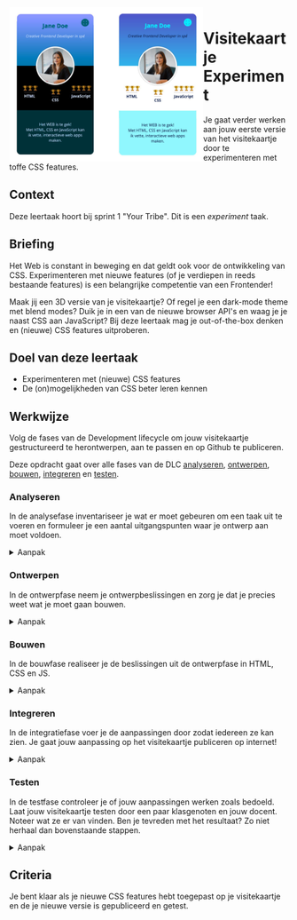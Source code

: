 <img src="VisitekaartjeExperiment.jpg" width="350" style="float:left">

# Visitekaartje Experiment
Je gaat verder werken aan jouw eerste versie van het visitekaartje door te experimenteren met toffe CSS features. 

## Context
Deze leertaak hoort bij sprint 1 "Your Tribe". Dit is een _experiment_ taak.

## Briefing
Het Web is constant in beweging en dat geldt ook voor de ontwikkeling van CSS. Experimenteren met nieuwe features (of je verdiepen in reeds bestaande features) is een belangrijke competentie van een Frontender!

Maak jij een 3D versie van je visitekaartje? Of regel je een dark-mode theme met blend modes? Duik je in een van de nieuwe browser API's en waag je je naast CSS aan JavaScript? Bij deze leertaak mag je out-of-the-box denken en (nieuwe) CSS features uitproberen. 

## Doel van deze leertaak

* Experimenteren met (nieuwe) CSS features
* De (on)mogelijkheden van CSS beter leren kennen


## Werkwijze

Volg de fases van de Development lifecycle om jouw visitekaartje gestructureerd te herontwerpen, aan te passen en op Github te publiceren.

Deze opdracht gaat over alle fases van de DLC [analyseren](#analyseren), [ontwerpen](#ontwerpen), [bouwen](#bouwen), [integreren](#integreren) en [testen](#testen).


### Analyseren

In de analysefase inventariseer je wat er moet gebeuren om een taak uit te voeren en formuleer je een aantal uitgangspunten waar je ontwerp aan moet voldoen.

<details>
<summary>Aanpak</summary>

1. Lees de instructies van deze leertaak zorgvuldig door.
2. Bekijk de verschillende fases van de Development Lifecycle en wat je per fase gaat doen.
3. Bespreek wat je aan werk verwacht en maak aantekening.
  
</details>

### Ontwerpen

In de ontwerpfase neem je ontwerpbeslissingen en zorg je dat je precies weet wat je moet gaan bouwen.

<details>
<summary>Aanpak</summary>

1. In de workshop *Trucjes met CSS 1* heb je een aantal inspirerende voorbeelden gezien van wat mogelijk is met CSS. Ontwerp een nieuwe versie van je visitekaartje en probeer hierbij, net als bij de voorbeelden is gedaan, out-of-the-box te denken. 
2. Maak een aantal schetsen aan de hand van het template. 
3. Na bovenstaande stappen zorgvuldig doorlopen te hebben weet je ongeveer wat je gaat bouwen. Je kunt nu goed voorbereid door naar de volgende fase.
  
#### Materiaal ontwerpfase

Hieronder staan de in de workshop getoonde voorbeelden voor als je nog even rustig wil kijken. Je kan natuurlijk ook zelf zoeken naar inspirerende voorbeelden; google bijvoorbeeld op *'Cool CSS tricks 2021'*...

- [CSS Text Effects](https://freefrontend.com/css-text-effects/)
- [Card Stack Effects](https://tympanus.net/codrops/2015/10/28/effect-ideas-for-card-stacks/)
- [Creative Link Effects](https://tympanus.net/codrops/2013/08/06/creative-link-effects/)

</details>

### Bouwen

In de bouwfase realiseer je de beslissingen uit de ontwerpfase in HTML, CSS en JS.

<details>
<summary>Aanpak</summary>

1. Fork deze repository en clone de code naar je computer met de Github-desktop app
2. Werk in de geforkte repository van deze leertaak
  
#### Slimme CSS selectoren

Pas in de code van jouw visitekaartje slimme CSS selectoren toe. Heb jij al classes toegepast? Probeer alle classes in je code te vervangen met slimme selectoren.

 
#### Fancy CSS selectoren
  
- Heb je een mooi ontwerp gemaakt van jou visitekaartje op basis van een van de inspirerende voorbeelden? Onderzoek hoe het voorbeeld is gemaakt door het lezen van de tutorial als dat er bij zit, of als er geen tutorial is door gebruik te maken van de *DevTools* van je browser. Maak het voorbeeld voor jouw visitekaartje. 
- Heb je zelf iets ontworpen en kan je niet terugvallen op een voorbeeld, dan zal je zelf moeten bedenken/uitzoeken hoe je dat met CSS kan bouwen. Met de in de workshop behandelde CSS features en onderstaande bronnen kan je al een heel eind komen! 
  
#### Materiaal bouwfase

- [MDN Styling Text](https://developer.mozilla.org/en-US/docs/Learn/CSS/Styling_text/Fundamentals)
- [MDN Background](https://developer.mozilla.org/en-US/docs/Web/CSS/background)
- [MDN Box Model](https://developer.mozilla.org/en-US/docs/Web/CSS/CSS_Box_Model)
- [MDN Position](https://developer.mozilla.org/en-US/docs/Web/CSS/position)
- [Transform, Transition & Animation](https://dev.to/moreno8423/css-transforms-transitions-and-animations-2m7d)

</details>

### Integreren

In de integratiefase voer je de aanpassingen door zodat iedereen ze kan zien. Je gaat jouw aanpassing op het visitekaartje publiceren op internet! 

<details>
<summary>Aanpak</summary>

1. Doorloop dezelfde stappen als bij de duplicate leertaak om jouw code te publiceren.
2. Als het goed is gegaan kan je binnen enkele momenten jouw visitekaartje bekijken via de URL: [https://username.github.io/fdnd-visitekaartje-experiment/](https://username.github.io/fdnd-visitekaartje-experiment/).
  
#### Materiaal integreren

- [Leertaak Visitekaartje Duplicate - integreren](https://github.com/fdnd-task/fdnd-visitekaartje-duplicate/blob/master/docs/INSTRUCTIONS.md#integreren)

</details>

### Testen

In de testfase controleer je of jouw aanpassingen werken zoals bedoeld. Laat jouw visitekaartje testen door een paar klasgenoten en jouw docent. Noteer wat ze er van vinden. Ben je tevreden met het resultaat? Zo niet herhaal dan bovenstaande stappen.

<details>
<summary>Aanpak</summary>

1. Laat jouw visitekaartje aan een aantal klasgenoten zien
2. Noteer feedback
3. Ga terug naar de analysefase voor een volgende ronde verbeteringen

</details>

## Criteria

Je bent klaar als je nieuwe CSS features hebt toegepast op je visitekaartje en de je nieuwe versie is gepubliceerd en getest. 
